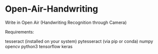# Open-Air-Handwriting
Write in Open Air (Handwriting Recognition through Camera)


Requirements:

tesseract (installed on your system)
pytesseract (via pip or conda)
numpy
opencv
python3
tensorflow
keras
